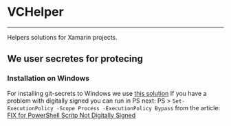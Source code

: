 # VCHelper
-------------
Helpers solutions for Xamarin projects.



## We user secretes for protecing
### Installation on Windows
For installing git-secrets to Windows we use [this solution](https://github.com/awslabs/git-secrets#windows)
If you have a problem with digitally signed you can run in PS next:
PS > `Set-ExecutionPolicy -Scope Process -ExecutionPolicy Bypass`
from the article: [FIX for PowerShell Scritp Not Digitally Signed](https://caiomsouza.medium.com/fix-for-powershell-script-not-digitally-signed-69f0ed518715)
